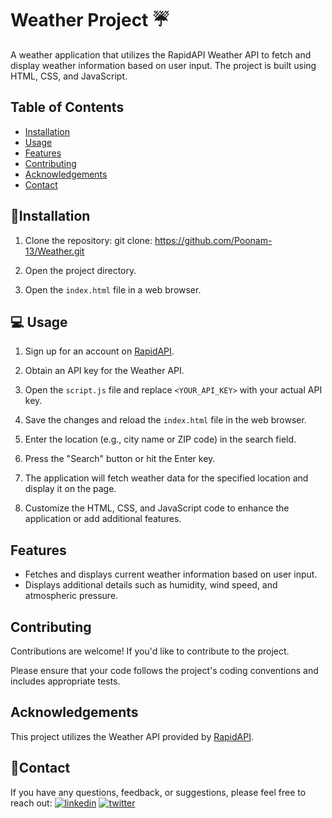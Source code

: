 # Weather Project ☔

A weather application that utilizes the RapidAPI Weather API to fetch and display weather information based on user input. The project is built using HTML, CSS, and JavaScript.

## Table of Contents
- [Installation](#installation)
- [Usage](#usage)
- [Features](#features)
- [Contributing](#contributing)
- [Acknowledgements](#acknowledgements)
- [Contact](#contact)

## 🚀Installation

1. Clone the repository:
git clone: https://github.com/Poonam-13/Weather.git


2. Open the project directory.

3. Open the `index.html` file in a web browser.

## 💻 Usage

1. Sign up for an account on [RapidAPI](https://rapidapi.com/).

2. Obtain an API key for the Weather API.

3. Open the `script.js` file and replace `<YOUR_API_KEY>` with your actual API key.

4. Save the changes and reload the `index.html` file in the web browser.

5. Enter the location (e.g., city name or ZIP code) in the search field.

6. Press the "Search" button or hit the Enter key.

7. The application will fetch weather data for the specified location and display it on the page.

8. Customize the HTML, CSS, and JavaScript code to enhance the application or add additional features.

## Features

- Fetches and displays current weather information based on user input.
- Displays additional details such as humidity, wind speed, and atmospheric pressure.

## Contributing

Contributions are welcome! If you'd like to contribute to the project.

Please ensure that your code follows the project's coding conventions and includes appropriate tests.

## Acknowledgements

This project utilizes the Weather API provided by [RapidAPI](https://rapidapi.com/).

## 🔗Contact

If you have any questions, feedback, or suggestions, please feel free to reach out:
[![linkedin](https://img.shields.io/badge/linkedin-0A66C2?style=for-the-badge&logo=linkedin&logoColor=white)](https://www.linkedin.com/in/pooo13/)
[![twitter](https://img.shields.io/badge/twitter-1DA1F2?style=for-the-badge&logo=twitter&logoColor=white)](https://twitter.com/Poooo_13)





